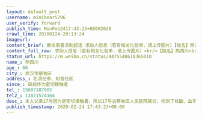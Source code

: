 ```yaml
---
layout: default_post
username: minibear5296
user_verify: forward
publish_time: MonFeb2417:43:23+08002020
crawl_time: 20200224-20:13:24
imageurl: 
content_brief: 肺炎患者求助超话 求助人信息（若有相关化验单，请上传图片）【姓名】熊西川【年龄】66【所在城市】武汉市蔡甸区【所在小区、社区】名流仕家、知音社区【患病时间】目前作为密切接触者【联系方式】15607107985【其他紧急联系人】13871574164【病情描述】 本人父亲17号因为是密切接触者，所 ...全文
content_full_raw: 求助人信息（若有相关化验单，请上传图片）<br/>【姓名】熊西川<br/>【年龄】66<br/>【所在城市】武汉市蔡甸区<br/>【所在小区、社区】名流仕家、知音社区<br/>【患病时间】目前作为密切接触者<br/>【联系方式】15607107985<br/>【其他紧急联系人】13871574164<br/>【病情描述】本人父亲17号因为是密切接触者，所以17号去蔡甸区人民医院就诊，检测了核酸、血项和CT（医生说没有问题），19号因为政府的政策被要求隔离去蔡甸区城市便捷酒店（核酸无问题），21号在酒店进行核酸检测，23号晚上在蔡甸区妇幼进行CT检测（诊断结果无人告知，父亲一直都是在不安中多次询问无果），24号中午又被通知去蔡甸区奓山佳瑞医院（不知道是检测有问题还是什么，一样无人告知）目前在奓山佳瑞医院的走道待着。现在武汉市不是政府说的床等人吗，走道也是床等人吗？父亲有高血压，心脏病，年纪大了经不起这样的折腾。现在的非常害怕这样转来转去造成交叉感染。所以才会求助各位！！
status_url: https://m.weibo.cn/status/4475548610365010
name_: 熊西川
age_: 66
city_: 武汉市蔡甸区
address_: 名流仕家、知音社区
since_: 目前作为密切接触者
tel_: 15607107985
tel2_: 13871574164
desc_: 本人父亲17号因为是密切接触者，所以17号去蔡甸区人民医院就诊，检测了核酸、血项和CT（医生说没有问题），19号因为政府的政策被要求隔离去蔡甸区城市便捷酒店（核酸无问题），21号在酒店进行核酸检测，23号晚上在蔡甸区妇幼进行CT检测（诊断结果无人告知，父亲一直都是在不安中多次询问无果），24号中午又被通知去蔡甸区奓山佳瑞医院（不知道是检测有问题还是什么，一样无人告知）目前在奓山佳瑞医院的走道待着。现在武汉市不是政府说的床等人吗，走道也是床等人吗？父亲有高血压，心脏病，年纪大了经不起这样的折腾。现在的非常害怕这样转来转去造成交叉感染。所以才会求助各位！！
publish_timestamp: 2020-02-24 17:43:23+08:00
---
```

